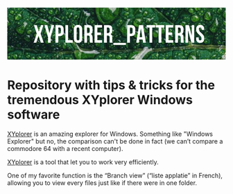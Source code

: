 ![Banner](./images/banner.png)

# Repository with tips & tricks for the tremendous XYplorer Windows software

<!-- concat-md::toc -->

[XYplorer](https://www.xyplorer.com/) is an amazing explorer for Windows.  Something like "Windows Explorer" but no, the comparison can't be done in fact (we can’t compare a commodore 64 with a recent computer).

[XYplorer](https://www.xyplorer.com/) is a tool that let you to work very efficiently.

One of my favorite function is the “Branch view” (“liste applatie” in French), allowing you to view every files just like if there were in one folder.
